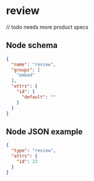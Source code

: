 # review

// todo needs more product specs

## Node schema

```json
{
  "name": "review",
  "groups": [
    "embed"
  ],
  "attrs": {
    "id": {
      "default": ""
    }
  }
}
```

## Node JSON example

```json
{
  "type": "review",
  "attrs": {
    "id": 23
  }
}
```
